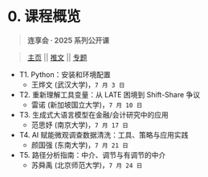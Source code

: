 # 0. 课程概览

> **连享会 · 2025 系列公开课**

> [主页](https://www.lianxh.cn/KC.html) || [推文](https://www.lianxh.cn/blogs/all.html) || [专题](https://www.lianxh.cn/KC.html)

- T1. Python：安装和环境配置
  - 王烨文 (武汉大学)，`7 月 3 日`
- T2. 重新理解工具变量：从 LATE 困境到 Shift-Share 争议
  - 雷诺 (新加坡国立大学)，`7 月 10 日 `
- T3. 生成式大语言模型在金融/会计研究中的应用
  - 范思妤 (南京大学)，`7 月 17 日`
- T4. AI 赋能微观调查数据清洗：工具、策略与应用实践
  - 颜国强 (东南大学)，`7 月 21 日`
- T5. 路径分析指南：中介、调节与有调节的中介
  - 苏舜禹 (北京师范大学)，`7 月 24 日`

